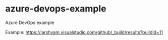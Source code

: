# azure-devops-example
Azure DevOps example

Example: https://larshvam.visualstudio.com/github/_build/results?buildId=11
